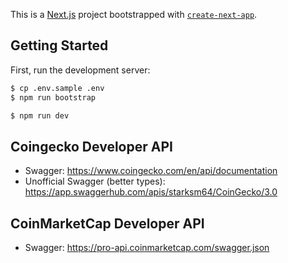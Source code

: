 This is a [Next.js](https://nextjs.org/) project bootstrapped with [`create-next-app`](https://github.com/vercel/next.js/tree/canary/packages/create-next-app).

## Getting Started

First, run the development server:

```bash
$ cp .env.sample .env
$ npm run bootstrap

$ npm run dev
```

## Coingecko Developer API

- Swagger: https://www.coingecko.com/en/api/documentation
- Unofficial Swagger (better types): https://app.swaggerhub.com/apis/starksm64/CoinGecko/3.0

## CoinMarketCap Developer API

- Swagger: https://pro-api.coinmarketcap.com/swagger.json
